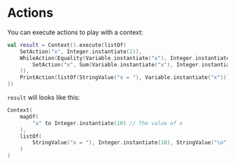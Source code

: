 # Actions

You can execute actions to play with a context:

```kotlin
val result = Context().execute(listOf(
    SetAction("x", Integer.instantiate(2)),
    WhileAction(Equality(Variable.instantiate("x"), Integer.instantiate(10), Equality.Operator.LessThan), listOf(
        SetAction("x", Sum(Variable.instantiate("x"), Integer.instantiate(1)))
    )),
    PrintAction(listOf(StringValue("x = "), Variable.instantiate("x")))
))
```

`result` will looks like this:

```kotlin
Context(
    mapOf(
        "x" to Integer.instantiate(10) // The value of x
    ),
    listOf(
        StringValue("x = "), Integer.instantiate(10), StringValue("\n") // What we printed
    )
)
```